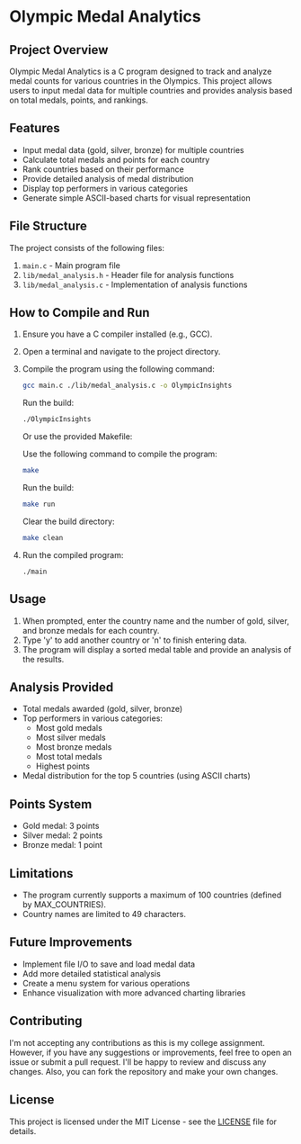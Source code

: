 # Olympic Medal Analytics

## Project Overview

Olympic Medal Analytics is a C program designed to track and analyze medal counts for various countries in the Olympics. This project allows users to input medal data for multiple countries and provides analysis based on total medals, points, and rankings.

## Features

- Input medal data (gold, silver, bronze) for multiple countries
- Calculate total medals and points for each country
- Rank countries based on their performance
- Provide detailed analysis of medal distribution
- Display top performers in various categories
- Generate simple ASCII-based charts for visual representation

## File Structure

The project consists of the following files:

1. `main.c` - Main program file
2. `lib/medal_analysis.h` - Header file for analysis functions
3. `lib/medal_analysis.c` - Implementation of analysis functions

## How to Compile and Run

1. Ensure you have a C compiler installed (e.g., GCC).
2. Open a terminal and navigate to the project directory.
3. Compile the program using the following command:

   ```bash
   gcc main.c ./lib/medal_analysis.c -o OlympicInsights
   ```

   Run the build:

   ```bash
   ./OlympicInsights
   ```

   Or use the provided Makefile:

   Use the following command to compile the program:

   ```bash
   make
   ```

   Run the build:

   ```bash
   make run
   ```

   Clear the build directory:

   ```bash
   make clean
   ```

4. Run the compiled program:
   ```
   ./main
   ```

## Usage

1. When prompted, enter the country name and the number of gold, silver, and bronze medals for each country.
2. Type 'y' to add another country or 'n' to finish entering data.
3. The program will display a sorted medal table and provide an analysis of the results.

## Analysis Provided

- Total medals awarded (gold, silver, bronze)
- Top performers in various categories:
  - Most gold medals
  - Most silver medals
  - Most bronze medals
  - Most total medals
  - Highest points
- Medal distribution for the top 5 countries (using ASCII charts)

## Points System

- Gold medal: 3 points
- Silver medal: 2 points
- Bronze medal: 1 point

## Limitations

- The program currently supports a maximum of 100 countries (defined by MAX_COUNTRIES).
- Country names are limited to 49 characters.

## Future Improvements

- Implement file I/O to save and load medal data
- Add more detailed statistical analysis
- Create a menu system for various operations
- Enhance visualization with more advanced charting libraries

## Contributing

I'm not accepting any contributions as this is my college assignment. However, if you have any suggestions or improvements, feel free to open an issue or submit a pull request. I'll be happy to review and discuss any changes. Also, you can fork the repository and make your own changes.

## License

This project is licensed under the MIT License - see the [LICENSE](LICENSE) file for details.
